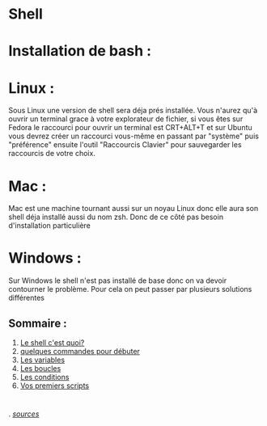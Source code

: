 # Shell 

# Installation de bash :
   # Linux :
Sous Linux une version de shell sera déja prés installée. Vous n'aurez qu'à ouvrir un terminal grace à votre explorateur de fichier, si vous êtes sur Fedora le raccourci pour ouvrir un terminal est CRT+ALT+T et sur Ubuntu vous devrez créer un raccourci vous-même en passant par "système" puis "préférence" ensuite  l'outil "Raccourcis Clavier" pour sauvegarder les raccourcis de votre choix.
  # Mac :
Mac est une machine tournant aussi sur un noyau Linux donc elle aura son shell déja installé aussi  du nom zsh.
Donc de ce côté pas besoin d'installation particulière
  # Windows : 
Sur Windows le shell n'est pas installé de base donc on va devoir contourner le problème. Pour cela on peut passer par plusieurs solutions différentes
## Sommaire : 
1. [Le shell c'est quoi?](https://github.com/lancelot260/linux/blob/main/shell%3F.md)
2. [quelques commandes pour débuter](https://github.com/lancelot260/linux/blob/main/commande.md)
3. [Les variables](https://github.com/lancelot260/linux/blob/main/variable.md)
4. [Les boucles](https://github.com/lancelot260/linux/blob/main/boucles.md)
5. [Les conditions](https://github.com/lancelot260/linux/blob/main/condition.md)
6. [Vos premiers scripts](https://github.com/lancelot260/linux/blob/main/script%3F.md)

#
. *[sources](https://github.com/lancelot260/linux/blob/main/source.md)*
